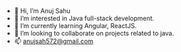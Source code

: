 - 👋 Hi, I’m Anuj Sahu
- 👀 I’m interested in Java full-stack development.
- 🌱 I’m currently learning Angular, ReactJS.
- 💞️ I’m looking to collaborate on projects related to java.
- 📫 anujsah572@gmail.com

<!---
anujj009/anujj009 is a ✨ special ✨ repository because its `README.md` (this file) appears on your GitHub profile.
You can click the Preview link to take a look at your changes.
--->
